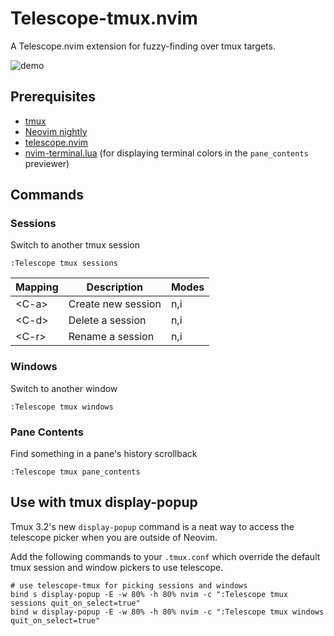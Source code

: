 # Telescope-tmux.nvim

A Telescope.nvim extension for fuzzy-finding over tmux targets.

![demo](https://i.imgur.com/WvSXmaI.gif)

## Prerequisites

- [tmux](https://github.com/tmux/tmux)
- [Neovim nightly](https://github.com/neovim/neovim/releases/tag/nightly)
- [telescope.nvim](https://github.com/nvim-telescope/telescope.nvim)
- [nvim-terminal.lua](https://github.com/norcalli/nvim-terminal.lua) (for displaying terminal colors in the `pane_contents` previewer)


## Commands

### Sessions
Switch to another tmux session
```
:Telescope tmux sessions
```

|Mapping|Description|Modes|
|---|---|---|
|\<C-a\>|Create new session|n,i|
|\<C-d\>|Delete a session|n,i|
|\<C-r\>|Rename a session|n,i|

### Windows
Switch to another window
```
:Telescope tmux windows
```

### Pane Contents
Find something in a pane's history scrollback
```
:Telescope tmux pane_contents
```

## Use with tmux display-popup
Tmux 3.2's new `display-popup` command is a neat way to access the telescope picker when you are outside of Neovim.

Add the following commands to your `.tmux.conf` which override the default tmux session and window pickers to use telescope.
```
# use telescope-tmux for picking sessions and windows 
bind s display-popup -E -w 80% -h 80% nvim -c ":Telescope tmux sessions quit_on_select=true"
bind w display-popup -E -w 80% -h 80% nvim -c ":Telescope tmux windows quit_on_select=true"
```
